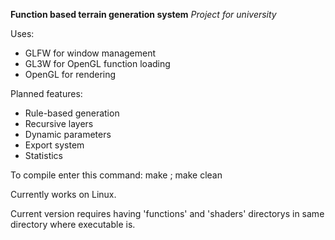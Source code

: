 **Function based terrain generation system**
*Project for university*

Uses:
- GLFW for window management
- GL3W for OpenGL function loading
- OpenGL for rendering

Planned features: 
- Rule-based generation
- Recursive layers
- Dynamic parameters
- Export system
- Statistics

To compile enter this command:
make ; make clean 

Currently works on Linux.

Current version requires having 'functions' and 'shaders' directorys in same directory where executable is.

